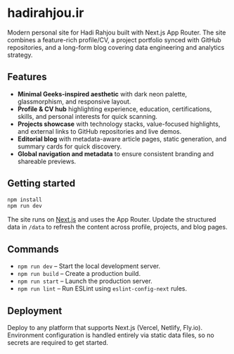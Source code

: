 # hadirahjou.ir

Modern personal site for Hadi Rahjou built with Next.js App Router. The site combines a
feature-rich profile/CV, a project portfolio synced with GitHub repositories, and a long-form
blog covering data engineering and analytics strategy.

## Features

- **Minimal Geeks-inspired aesthetic** with dark neon palette, glassmorphism, and responsive
  layout.
- **Profile & CV hub** highlighting experience, education, certifications, skills, and personal
  interests for quick scanning.
- **Projects showcase** with technology stacks, value-focused highlights, and external links to
  GitHub repositories and live demos.
- **Editorial blog** with metadata-aware article pages, static generation, and summary cards for
  quick discovery.
- **Global navigation and metadata** to ensure consistent branding and shareable previews.

## Getting started

```bash
npm install
npm run dev
```

The site runs on [Next.js](https://nextjs.org/) and uses the App Router. Update the structured data in
`/data` to refresh the content across profile, projects, and blog pages.

## Commands

- `npm run dev` – Start the local development server.
- `npm run build` – Create a production build.
- `npm run start` – Launch the production server.
- `npm run lint` – Run ESLint using `eslint-config-next` rules.

## Deployment

Deploy to any platform that supports Next.js (Vercel, Netlify, Fly.io). Environment configuration is
handled entirely via static data files, so no secrets are required to get started.
